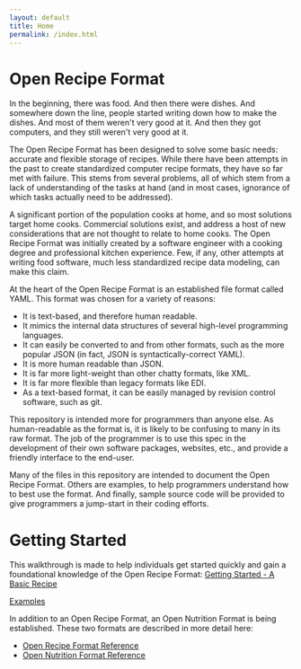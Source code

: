 ```yaml
---
layout: default
title: Home
permalink: /index.html
---
```


# Open Recipe Format

In the beginning, there was food. And then there were dishes. And somewhere down the line, people started writing down how to make the dishes. And most of them weren't very good at it. And then they got computers, and they still weren't very good at it.

The Open Recipe Format has been designed to solve some basic needs: accurate and flexible storage of recipes. While there have been attempts in the past to create standardized computer recipe formats, they have so far met with failure. This stems from several problems, all of which stem from a lack of understanding of the tasks at hand (and in most cases, ignorance of which tasks actually need to be addressed).

A significant portion of the population cooks at home, and so most solutions target home cooks. Commercial solutions exist, and address a host of new considerations that are not thought to relate to home cooks. The Open Recipe Format was initially created by a software engineer with a cooking degree and professional kitchen experience. Few, if any, other attempts at writing food software, much less standardized recipe data modeling, can make this claim.

At the heart of the Open Recipe Format is an established file format called YAML. This format was chosen for a variety of reasons:

-   It is text-based, and therefore human readable.
-   It mimics the internal data structures of several high-level programming languages.
-   It can easily be converted to and from other formats, such as the more popular JSON (in fact, JSON is syntactically-correct YAML).
-   It is more human readable than JSON.
-   It is far more light-weight than other chatty formats, like XML.
-   It is far more flexible than legacy formats like EDI.
-   As a text-based format, it can be easily managed by revision control software, such as git.

This repository is intended more for programmers than anyone else. As human-readable as the format is, it is likely to be confusing to many in its raw format. The job of the programmer is to use this spec in the development of their own software packages, websites, etc., and provide a friendly interface to the end-user.

Many of the files in this repository are intended to document the Open Recipe Format. Others are examples, to help programmers understand how to best use the format. And finally, sample source code will be provided to give programmers a jump-start in their coding efforts.

Getting Started
===============

This walkthrough is made to help individuals get started quickly and gain a foundational knowledge of the Open Recipe Format: [Getting Started - A Basic Recipe](doc/topics/tutorials/walkthrough.md)

[Examples](examples.md)

In addition to an Open Recipe Format, an Open Nutrition Format is being established. These two formats are described in more detail here:

-   [Open Recipe Format Reference](doc/topics/reference/orf.md)
-   [Open Nutrition Format Reference](doc/topics/reference/onf.md)